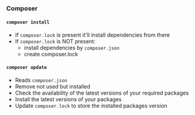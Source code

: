 ### Composer

#### `composer install`

- If `composer.lock` is present it'll install dependencies from there
- If `composer.lock` is NOT present:
  - install dependencies by `composer.json`
  - create composer.lock
  
#### `composer update`
- Reads `composer.json`
- Remove not used but installed
- Check the availability of the latest versions of your required packages
- Install the latest versions of your packages
- Update `composer.lock` to store the installed packages version
